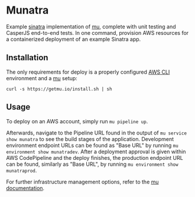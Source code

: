 # Munatra

Example [sinatra](http://www.sinatrarb.com) implementation of [mu](https://github.com/stelligent/mu), complete with unit testing and CasperJS end-to-end tests. In one command, provision AWS resources for a containerized deployment of an example Sinatra app.

## Installation

The only requirements for deploy is a properly configured [AWS CLI](https://aws.amazon.com/cli/) environment and a [mu](https://github.com/stelligent/mu) setup:

`curl -s https://getmu.io/install.sh | sh`

## Usage

To deploy on an AWS account, simply run `mu pipeline up`. 

Afterwards, navigate to the Pipeline URL found in the output of `mu service show munatra` to see the build stages of the application. Development environment endpoint URLs can be found as "Base URL" by running `mu environment show munatradev`. After a deployment approval is given within AWS CodePipeline and the deploy finishes, the production endpoint URL can be found, similarly as "Base URL", by running `mu environment show munatraprod`. 

For further infrastructure management options, refer to the [mu documentation](https://github.com/stelligent/mu/wiki).
